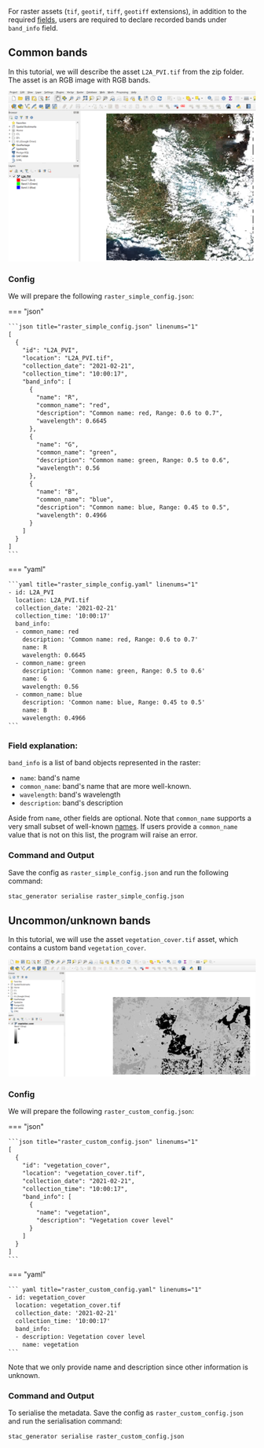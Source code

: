 For raster assets (`tif`, `geotif`, `tiff`, `geotiff` extensions), in addition to the required [fields](./setup.md#generating-stac-records), users are required to declare recorded bands under `band_info` field. 

## Common bands

In this tutorial, we will describe the asset `L2A_PVI.tif` from the zip folder. The asset is an RGB image with RGB bands.

![](images/quick_start_L2A_PVI_raster_RGB.png)

### Config

We will prepare the following `raster_simple_config.json`:

=== "json"

    ```json title="raster_simple_config.json" linenums="1"
    [
      {
        "id": "L2A_PVI",
        "location": "L2A_PVI.tif",
        "collection_date": "2021-02-21",
        "collection_time": "10:00:17",
        "band_info": [
          {
            "name": "R",
            "common_name": "red",
            "description": "Common name: red, Range: 0.6 to 0.7",
            "wavelength": 0.6645
          },
          {
            "name": "G",
            "common_name": "green",
            "description": "Common name: green, Range: 0.5 to 0.6",
            "wavelength": 0.56
          },
          {
            "name": "B",
            "common_name": "blue",
            "description": "Common name: blue, Range: 0.45 to 0.5",
            "wavelength": 0.4966
          }
        ]
      }
    ]
    ```

=== "yaml"

    ```yaml title="raster_simple_config.yaml" linenums="1"
    - id: L2A_PVI
      location: L2A_PVI.tif
      collection_date: '2021-02-21'
      collection_time: '10:00:17'
      band_info:
      - common_name: red
        description: 'Common name: red, Range: 0.6 to 0.7'
        name: R
        wavelength: 0.6645
      - common_name: green
        description: 'Common name: green, Range: 0.5 to 0.6'
        name: G
        wavelength: 0.56
      - common_name: blue
        description: 'Common name: blue, Range: 0.45 to 0.5'
        name: B
        wavelength: 0.4966
    ```

### Field explanation: 

`band_info` is a list of band objects represented in the raster: 

- `name`: band's name 
- `common_name`: band's name that are more well-known.
- `wavelength`: band's wavelength 
- `description`: band's description 

Aside from `name`, other fields are optional. Note that `common_name` supports a very small subset of well-known [names](https://github.com/stac-extensions/eo/blob/main/README.md#common-band-names). If users provide a `common_name` value that is not on this list, the program will raise an error. 

### Command and Output

Save the config as `raster_simple_config.json` and run the following command: 

```bash
stac_generator serialise raster_simple_config.json 
```

## Uncommon/unknown bands

In this tutorial, we will use the asset `vegetation_cover.tif` asset, which contains a custom band `vegetation_cover`.

![](images/quick_start_vegetation_index_raster_custom.png)

### Config

We will prepare the following `raster_custom_config.json`:

=== "json"

    ```json title="raster_custom_config.json" linenums="1"
    [
      {
        "id": "vegetation_cover",
        "location": "vegetation_cover.tif",
        "collection_date": "2021-02-21",
        "collection_time": "10:00:17",
        "band_info": [
          {
            "name": "vegetation",
            "description": "Vegetation cover level"
          }
        ]
      }
    ]
    ```

=== "yaml"

    ``` yaml title="raster_custom_config.yaml" linenums="1"
    - id: vegetation_cover
      location: vegetation_cover.tif
      collection_date: '2021-02-21'
      collection_time: '10:00:17'
      band_info:
      - description: Vegetation cover level
        name: vegetation  
    ```

Note that we only provide name and description since other information is unknown. 

### Command and Output

To serialise the metadata. Save the config as `raster_custom_config.json` and run the serialisation command:

```bash
stac_generator serialise raster_custom_config.json
```